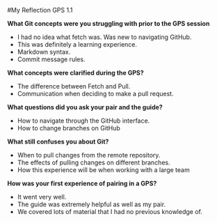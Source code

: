 #My Reflection GPS 1.1

**What Git concepts were you struggling with prior to the GPS session**

* I had no idea what fetch was. Was new to navigating GitHub. 
* This was definitely a learning experience.
* Markdown syntax.
* Commit message rules.

**What concepts were clarified during the GPS?**

* The difference between Fetch and Pull.
* Communication when deciding to make a pull request.

**What questions did you ask your pair and the guide?**

* How to navigate through the GitHub interface.
* How to change branches on GitHub


**What still confuses you about Git?**

* When to pull changes from the remote repository. 
* The effects of pulling changes on different branches.
* How this experience will be when working with a large team

**How was your first experience of pairing in a GPS?**

* It went very well.  
* The guide was extremely helpful as well as my pair.
* We covered lots of material that I had no previous knowledge of.